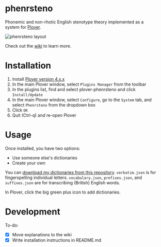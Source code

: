 # phenrsteno

Phonemic and non-rhotic English stenotype theory implemented as a system for [Plover](https://github.com/openstenoproject/plover "GitHub repository for Plover").

![phenrsteno layout](https://raw.githubusercontent.com/wiki/contrum/phenrsteno/png/layout.png)

Check out the [wiki](https://github.com/contrum/phenrsteno/wiki) to learn more.

# Installation

1. Install [Plover version 4.x.x](https://github.com/openstenoproject/plover/releases)
2. In the main Plover window, select `Plugins Manager` from the toolbar
3. In the plugins list, find and select plover-phenrsteno and click `Install/Update`
4. In the main Plover window, select `Configure`, go to the `System` tab, and select `Phenrsteno` from the dropdown box
5. Click `OK`
6. Quit (Ctrl-q) and re-open Plover

# Usage

Once installed, you have two options:

- Use someone else's dictionaries
- Create your own

You can [download my dictionaries from this repository](https://github.com/contrum/phenrsteno/tree/master/json). `verbatim.json` is for fingerspelling individual letters. `vocabulary.json`, `prefixes.json`, and `suffixes.json` are for transcribing (British) English words.

In Plover, click the big green plus icon to add dictionaries.

# Development

To-do:

  - [x] Move explanations to the wiki
  - [x] Write installation instructions in README.md
